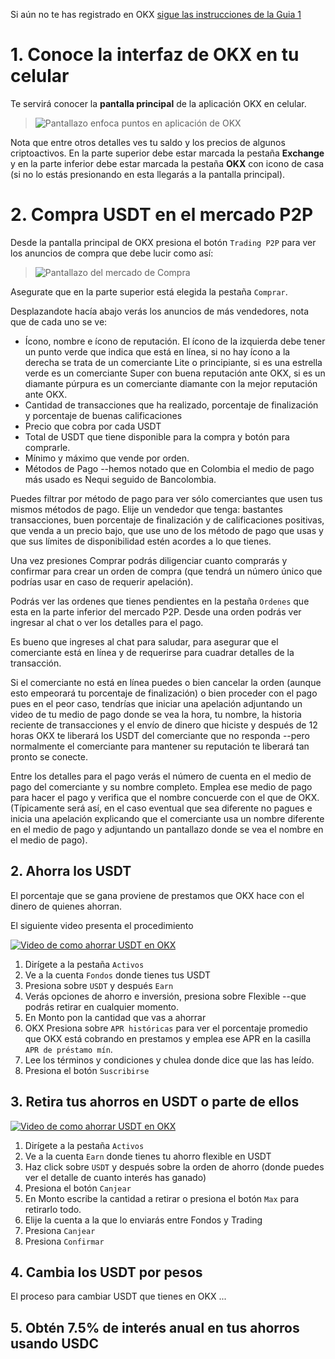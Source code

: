 Si aún no te has registrado en OKX
[sigue las instrucciones de la Guia 1](/es/ahorra-en-dolares-en-okx/registrate-como-referido)

# 1. Conoce la interfaz de OKX en tu celular

Te servirá conocer la **pantalla principal** de la aplicación OKX
en celular.

> ![Pantallazo enfoca puntos en aplicación de OKX](/img/verif1.jpg)

Nota que entre otros detalles ves tu saldo y los precios de
algunos criptoactivos. En la parte superior debe estar marcada la pestaña
**Exchange** y en la parte inferior debe estar marcada la pestaña **OKX** con 
icono de casa (si no lo estás presionando en esta llegarás a la pantalla 
principal).

# 2. Compra USDT en el mercado P2P

Desde la pantalla principal de OKX presiona el botón `Trading P2P`
para ver los anuncios de compra que debe lucir como así:

> ![Pantallazo del mercado de Compra](/img/compra.jpg)

Asegurate que en la parte superior está elegida la pestaña `Comprar`.

Desplazandote hacía abajo verás los anuncios de más vendedores, nota que
de cada uno se ve: 
* Ícono, nombre e ícono de reputación.  El ícono de la izquierda debe tener un
  punto verde que indica que está en línea, si no hay ícono a la derecha
  se trata de un comerciante Lite o principiante, si es una estrella
  verde es un comerciante Super con buena reputación ante OKX, si es un 
  diamante púrpura es un comerciante diamante con la mejor reputación ante OKX.
* Cantidad de transacciones que ha realizado, porcentaje de finalización y
  porcentaje de buenas calificaciones
* Precio que cobra por cada USDT
* Total de USDT que tiene disponible para la compra y botón para comprarle.
* Mínimo y máximo que vende por orden.
* Métodos de Pago --hemos notado que en Colombia el medio de pago más 
  usado es Nequi seguido de Bancolombia.


Puedes filtrar por método de pago para ver sólo comerciantes que usen tus
mismos métodos de pago.  Elije un vendedor que tenga: bastantes transacciones,
buen porcentaje de finalización y de calificaciones positivas,
que venda a un precio bajo, que use uno de los método de pago
que usas y que sus límites de disponibilidad estén acordes a lo
que tienes.

Una vez presiones Comprar podrás diligenciar cuanto comprarás y confirmar 
para crear un orden de compra (que tendrá un número único que podrías 
usar en caso de requerir apelación).

Podrás ver las ordenes que tienes pendientes en la pestaña `Ordenes` que 
esta en la parte inferior del mercado P2P. 
Desde una orden podrás ver ingresar al chat o ver los detalles para el pago.

Es bueno que ingreses al chat para saludar, para asegurar que el comerciante
está en línea y de requerirse para cuadrar detalles de la transacción.

Si el comerciante no está en línea puedes o bien cancelar la orden 
(aunque esto empeorará tu porcentaje de finalización) o bien proceder
con el pago pues en el peor caso, tendrías que iniciar una apelación 
adjuntando un video de tu medio de pago donde se vea la hora, tu nombre,
la historia reciente de transacciones y el envío de dinero que hiciste y 
después de 12 horas OKX te liberará los USDT del comerciante que no responda
--pero normalmente el comerciante para mantener su reputación te liberará tan
pronto se conecte.

Entre los detalles para el pago verás el número de cuenta en el medio 
de pago del comerciante y su nombre completo.  Emplea ese medio de pago
para hacer el pago y verifica que el nombre concuerde con el que de OKX.
(Típicamente será así, en el caso eventual que sea diferente no pagues
e inicia una apelación explicando que el comerciante usa un nombre
diferente en el medio de pago y adjuntando un pantallazo donde se
vea el nombre en el medio de pago).


## 2. Ahorra los USDT

El porcentaje que se gana proviene de prestamos que OKX hace con el dinero de
quienes ahorran.

El siguiente video presenta el procedimiento

[![Video de como ahorrar USDT en OKX](https://img.youtube.com/vi/VsIqwlTcsNA/0.jpg)](https://www.youtube.com/embed/VsIqwlTcsNA?si=VU_5OiI2ZoZZ20x_)

1. Dirígete a la pestaña `Activos`
2. Ve a la cuenta `Fondos` donde tienes tus USDT
3. Presiona sobre `USDT` y después `Earn`
4. Verás opciones de ahorro e inversión, presiona sobre Flexible --que podrás
   retirar en cualquier momento.
5. En Monto pon la cantidad que vas a ahorrar
6. OKX Presiona sobre `APR históricas` para ver el porcentaje promedio
   que OKX está cobrando en prestamos y emplea ese APR en la casilla 
   `APR de préstamo mín`.
7. Lee los términos y condiciones y chulea donde dice que las has leído.
8. Presiona el botón `Suscribirse`


## 3. Retira tus ahorros en USDT o  parte de ellos

[![Video de como ahorrar USDT en OKX](https://img.youtube.com/vi/Y7e8pk0z7x8/0.jpg)](https://www.youtube.com/embed/Y7e8pk0z7x8?si=niXZHOnSERtKBlq9)

1. Dirígete a la pestaña `Activos`
2. Ve a la cuenta `Earn` donde tienes tu ahorro flexible en USDT
3. Haz click sobre `USDT` y después sobre la orden de ahorro (donde puedes 
   ver el detalle de cuanto interés has ganado)
4. Presiona el botón `Canjear`
5. En Monto escribe la cantidad a retirar o presiona el botón `Max` para
   retirarlo todo.
6. Elije la cuenta a la que lo enviarás entre Fondos y Trading
7. Presiona `Canjear`
8. Presiona `Confirmar`




## 4. Cambia los USDT por pesos

El proceso para cambiar USDT que tienes en OKX ...


## 5. Obtén 7.5% de interés anual en tus ahorros usando USDC


